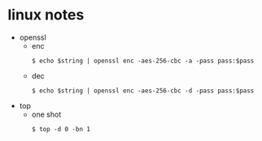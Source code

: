 # linux notes
- openssl 
  - enc
    ```
    $ echo $string | openssl enc -aes-256-cbc -a -pass pass:$pass 
    ```
  - dec
    ```
    $ echo $string | openssl enc -aes-256-cbc -d -pass pass:$pass 
    ```
- top
  - one shot
    ```
    $ top -d 0 -bn 1
    ```
